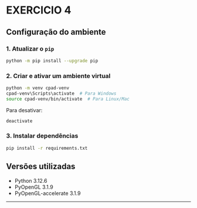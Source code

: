 # EXERCICIO 4

## Configuração do ambiente

### 1. Atualizar o `pip`

```sh
python -m pip install --upgrade pip
```

### 2. Criar e ativar um ambiente virtual

```sh
python -m venv cpad-venv
cpad-venv\Scripts\activate  # Para Windows
source cpad-venv/bin/activate  # Para Linux/Mac
```

Para desativar:

```sh
deactivate
```

### 3. Instalar dependências

```sh
pip install -r requirements.txt
```

## Versões utilizadas

- Python 3.12.6
- PyOpenGL 3.1.9
- PyOpenGL-accelerate 3.1.9

---
